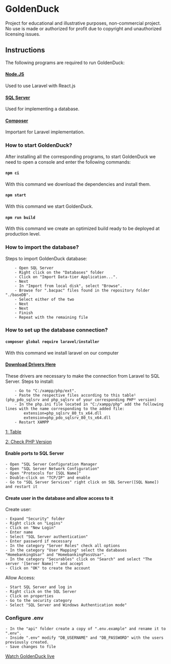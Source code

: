 # GoldenDuck
Project for educational and illustrative purposes, non-commercial project. No use is made or authorized for profit due to copyright and unauthorized licensing issues.



## Instructions
The following programs are required to run GoldenDuck:

#### [Node.JS](https://nodejs.org/es/download/)
Used to use Laravel with React.js

#### [SQL Server](https://www.microsoft.com/en-us/sql-server/sql-server-downloads)
Used for implementing a database.

#### [Composer](https://getcomposer.org/download/)
Important for Laravel implementation.



### How to start GoldenDuck?
After installing all the corresponding programs, to start GoldenDuck we need to open a console and enter the following commands:

#### `npm ci`
With this command we download the dependencies and install them.

#### `npm start`
With this command we start GoldenDuck.

#### `npm run build`
With this command we create an optimized build ready to be deployed at production level.



### How to import the database?
Steps to import GoldenDuck database:

        - Open SQL Server
        - Right click on the "Databases" folder
        - Click on "Import Data-tier Application...".
        - Next
        - In "Import from local disk", select "Browse".
        - Browse for ".bacpac" files found in the repository folder "./baseDB".
        - Select either of the two
        - Next
        - Next
        - Finish
        - Repeat with the remaining file



### How to set up the database connection?

#### `composer global require laravel/installer`
With this command we install laravel on our computer

#### [Download Drivers Here](https://learn.microsoft.com/en-us/sql/connect/php/download-drivers-php-sql-server?view=sql-server-ver15)
These drivers are necessary to make the connection from Laravel to SQL Server.
Steps to install:

        - Go to "C:/xampp/php/ext".
        - Paste the respective files according to this table¹ (php_pdo_sqlsrv and php_sqlsrv of your corresponding PHP² version)
        - In the php.ini file located in "C:/xampp/php" add the following lines with the name corresponding to the added file:
            extension=php_sqlsrv_80_ts_x64.dll
            extension=php_pdo_sqlsrv_80_ts_x64.dll
        - Restart XAMPP

[1: Table](https://i.stack.imgur.com/wgHTf.png)

[2: Check PHP Version](http://localhost/dashboard/phpinfo.php)

#### Enable ports to SQL Server
    - Open "SQL Server Configuration Manager
    - Open "SQL Server Network Configuration"
    - Open "Protocols for [SQL Name]"
    - Double-click on "TCP/IP" and enable
    - Go to "SQL Server Services" right click on SQL Server([SQL Name]) and restart it

#### Create user in the database and allow access to it
Create user:

    - Expand "Security" folder
    - Right click on "Logins"
    - Click on "New Login"
    - Enter name
    - Select "SQL Server authentication"
    - Enter password if necessary
    - In the category "Server Roles" check all options
    - In the category "User Mapping" select the databases "HomebankingUsar" and "HomebankingPassUsar".
    - In the category "Securables" click on "Search" and select "The server '[Server Name]'" and accept
    - Click on "OK" to create the account

Allow Access:

    - Start SQL Server and log in
    - Right click on the SQL Server
    - Click on properties
    - Go to the security category
    - Select "SQL Server and Windows Authentication mode"



### Configure .env
    - In the "api" folder create a copy of ".env.example" and rename it to ".env".
    - Inside ".env" modify "DB_USERNAME" and "DB_PASSWORD" with the users previously created.
    - Save changes to file

[Watch GoldenDuck live](https://goldenduck.netlify.app/)

